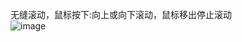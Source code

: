 无缝滚动，鼠标按下:向上或向下滚动，鼠标移出停止滚动   
![image](https://github.com/tagei/loop/raw/master/images/QQ图片20161212163258.png)
